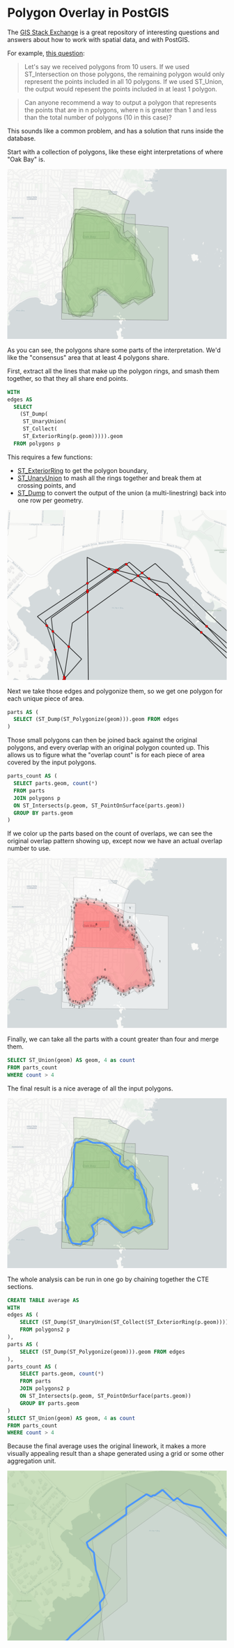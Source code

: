 # Polygon Overlay in PostGIS

The [GIS Stack Exchange](https://gis.stackexchange.com/) is a great repository of interesting questions and answers about how to work with spatial data, and with PostGIS.

For example, [this question](https://gis.stackexchange.com/questions/357398/using-postgis-to-generate-a-polygon-representing-the-area-shared-by-some-but-no/357628#357628):

> Let's say we received polygons from 10 users. If we used ST_Intersection on those polygons, the remaining polygon would only represent the points included in all 10 polygons. If we used ST_Union, the output would repesent the points included in at least 1 polygon.

> Can anyone recommend a way to output a polygon that represents the points that are in n polygons, where n is greater than 1 and less than the total number of polygons (10 in this case)?

This sounds like a common problem, and has a solution that runs inside the database. 

Start with a collection of polygons, like these eight interpretations of where "Oak Bay" is.

<img src='img/polygons.png' />

As you can see, the polygons share some parts of the interpretation. We'd like the "consensus" area that at least 4 polygons share.

First, extract all the lines that make up the polygon rings, and smash them together, so that they all share end points. 

```sql
WITH 
edges AS 
  SELECT
    (ST_Dump(
     ST_UnaryUnion(
     ST_Collect(
     ST_ExteriorRing(p.geom))))).geom
  FROM polygons p
```

This requires a few functions:

* [ST_ExteriorRing](https://postgis.net/docs/ST_ExteriorRing.html) to get the polygon boundary,
* [ST_UnaryUnion](https://postgis.net/docs/ST_UnaryUnion.html) to mash all the rings together and break them at crossing points, and
* [ST_Dump](https://postgis.net/docs/ST_Dump.html) to convert the output of the union (a multi-linestring) back into one row per geometry.

<img src='img/edgeunion.png' />

Next we take those edges and polygonize them, so we get one polygon for each unique piece of area. 

```sql
parts AS (
  SELECT (ST_Dump(ST_Polygonize(geom))).geom FROM edges
)
```

Those small polygons can then be joined back against the original polygons, and every overlap with an original polygon counted up. This allows us to figure what the "overlap count" is for each piece of area covered by the input polygons.

```sql
parts_count AS (
  SELECT parts.geom, count(*)
  FROM parts
  JOIN polygons p
  ON ST_Intersects(p.geom, ST_PointOnSurface(parts.geom))
  GROUP BY parts.geom
)
```

If we color up the parts based on the count of overlaps, we can see the original overlap pattern showing up, except now we have an actual overlap number to use.

<img src='img/parts.png' />

Finally, we can take all the parts with a count greater than four and merge them.

```sql
SELECT ST_Union(geom) AS geom, 4 as count
FROM parts_count
WHERE count > 4
```

The final result is a nice average of all the input polygons.

<img src='img/boundary.png' />

The whole analysis can be run in one go by chaining together the CTE sections.

```sql
CREATE TABLE average AS
WITH
edges AS (
    SELECT (ST_Dump(ST_UnaryUnion(ST_Collect(ST_ExteriorRing(p.geom))))).geom
    FROM polygons2 p
),
parts AS (
    SELECT (ST_Dump(ST_Polygonize(geom))).geom FROM edges
),
parts_count AS (
    SELECT parts.geom, count(*)
    FROM parts
    JOIN polygons2 p
    ON ST_Intersects(p.geom, ST_PointOnSurface(parts.geom))
    GROUP BY parts.geom
)
SELECT ST_Union(geom) AS geom, 4 as count
FROM parts_count
WHERE count > 4
```

Because the final average uses the original linework, it makes a more visually appealing result than a shape generated using a grid or some other aggregation unit.

<img src='img/boundary_closeup.png' />
